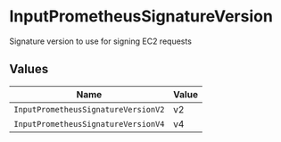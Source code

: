 # InputPrometheusSignatureVersion

Signature version to use for signing EC2 requests


## Values

| Name                                | Value                               |
| ----------------------------------- | ----------------------------------- |
| `InputPrometheusSignatureVersionV2` | v2                                  |
| `InputPrometheusSignatureVersionV4` | v4                                  |